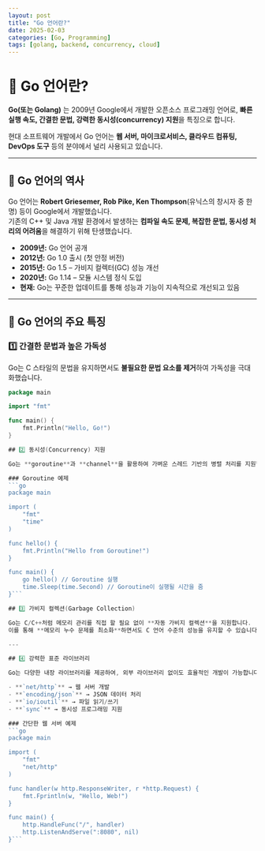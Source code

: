 ```yaml
---
layout: post
title: "Go 언어란?"
date: 2025-02-03
categories: [Go, Programming]
tags: [golang, backend, concurrency, cloud]
---
```


# 🚀 Go 언어란?

**Go(또는 Golang)** 는 2009년 Google에서 개발한 오픈소스 프로그래밍 언어로, **빠른 실행 속도, 간결한 문법, 강력한 동시성(concurrency) 지원**을 특징으로 합니다.  

현대 소프트웨어 개발에서 Go 언어는 **웹 서버, 마이크로서비스, 클라우드 컴퓨팅, DevOps 도구** 등의 분야에서 널리 사용되고 있습니다.

---

## 📜 Go 언어의 역사

Go 언어는 **Robert Griesemer, Rob Pike, Ken Thompson**(유닉스의 창시자 중 한 명) 등이 Google에서 개발했습니다.  
기존의 C++ 및 Java 개발 환경에서 발생하는 **컴파일 속도 문제, 복잡한 문법, 동시성 처리의 어려움**을 해결하기 위해 탄생했습니다.

- **2009년:** Go 언어 공개  
- **2012년:** Go 1.0 출시 (첫 안정 버전)  
- **2015년:** Go 1.5 – 가비지 컬렉터(GC) 성능 개선  
- **2020년:** Go 1.14 – 모듈 시스템 정식 도입  
- **현재:** Go는 꾸준한 업데이트를 통해 성능과 기능이 지속적으로 개선되고 있음  

---

## 🌟 Go 언어의 주요 특징

### 1️⃣ 간결한 문법과 높은 가독성
Go는 C 스타일의 문법을 유지하면서도 **불필요한 문법 요소를 제거**하여 가독성을 극대화했습니다.

```go
package main

import "fmt"

func main() {
    fmt.Println("Hello, Go!")
}

## 2️⃣ 동시성(Concurrency) 지원

Go는 **goroutine**과 **channel**을 활용하여 가벼운 스레드 기반의 병렬 처리를 지원합니다.

### Goroutine 예제
```go
package main

import (
    "fmt"
    "time"
)

func hello() {
    fmt.Println("Hello from Goroutine!")
}

func main() {
    go hello() // Goroutine 실행
    time.Sleep(time.Second) // Goroutine이 실행될 시간을 줌
}```

## 3️⃣ 가비지 컬렉션(Garbage Collection)

Go는 C/C++처럼 메모리 관리를 직접 할 필요 없이 **자동 가비지 컬렉션**을 지원합니다.  
이를 통해 **메모리 누수 문제를 최소화**하면서도 C 언어 수준의 성능을 유지할 수 있습니다.

---

## 4️⃣ 강력한 표준 라이브러리

Go는 다양한 내장 라이브러리를 제공하여, 외부 라이브러리 없이도 효율적인 개발이 가능합니다.

- **`net/http`** → 웹 서버 개발  
- **`encoding/json`** → JSON 데이터 처리  
- **`io/ioutil`** → 파일 읽기/쓰기  
- **`sync`** → 동시성 프로그래밍 지원  

### 간단한 웹 서버 예제
```go
package main

import (
    "fmt"
    "net/http"
)

func handler(w http.ResponseWriter, r *http.Request) {
    fmt.Fprintln(w, "Hello, Web!")
}

func main() {
    http.HandleFunc("/", handler)
    http.ListenAndServe(":8080", nil)
}```


